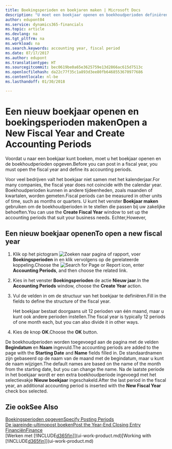 ```yaml
---
title: Boekingsperioden en boekjaren maken | Microsoft Docs
description: "U moet een boekjaar openen en boekhoudperioden definiëren voordat u in een boekjaar kunt boeken."
author: edupont04
ms.service: dynamics365-financials
ms.topic: article
ms.devlang: na
ms.tgt_pltfrm: na
ms.workload: na
ms.search.keywords: accounting year, fiscal period
ms.date: 07/17/2017
ms.author: edupont
ms.translationtype: HT
ms.sourcegitcommit: bec0619be0a65e3625759e13d2866ac615d7513c
ms.openlocfilehash: da22c77f35c1a893d3ee80fb6468553670977686
ms.contentlocale: nl-be
ms.lasthandoff: 01/30/2018

---
```

# <a name="open-a-new-fiscal-year-and-create-accounting-periods"></a><span data-ttu-id="11d6a-103">Een nieuw boekjaar openen en boekingsperioden maken</span><span class="sxs-lookup"><span data-stu-id="11d6a-103">Open a New Fiscal Year and Create Accounting Periods</span></span>
<span data-ttu-id="11d6a-104">Voordat u naar een boekjaar kunt boeken, moet u het boekjaar openen en de boekhoudperioden opgeven.</span><span class="sxs-lookup"><span data-stu-id="11d6a-104">Before you can post in a fiscal year, you must open the fiscal year and define its accounting periods.</span></span>  

<span data-ttu-id="11d6a-105">Voor veel bedrijven valt het boekjaar niet samen met het kalenderjaar.</span><span class="sxs-lookup"><span data-stu-id="11d6a-105">For many companies, the fiscal year does not coincide with the calendar year.</span></span> <span data-ttu-id="11d6a-106">Boekhoudperioden kunnen in andere tijdeenheden, zoals maanden of kwartalen, worden gemeten.</span><span class="sxs-lookup"><span data-stu-id="11d6a-106">Fiscal periods can be measured in other units of time, such as months or quarters.</span></span> <span data-ttu-id="11d6a-107">U kunt het venster **Boekjaar maken** gebruiken om de boekhoudperioden in te stellen die passen bij uw zakelijke behoeften.</span><span class="sxs-lookup"><span data-stu-id="11d6a-107">You can use the **Create Fiscal Year** window to set up the accounting periods that suit your business needs.</span></span> <span data-ttu-id="11d6a-108">Echter,</span><span class="sxs-lookup"><span data-stu-id="11d6a-108">However,</span></span>   

## <a name="to-open-a-new-fiscal-year"></a><span data-ttu-id="11d6a-109">Een nieuw boekjaar openen</span><span class="sxs-lookup"><span data-stu-id="11d6a-109">To open a new fiscal year</span></span>
1. <span data-ttu-id="11d6a-110">Klik op het pictogram ![Zoeken naar pagina of rapport](media/ui-search/search_small.png "pictogram Zoeken naar pagina of rapport"), voer **Boekingsperioden** in en klik vervolgens op de gerelateerde koppeling.</span><span class="sxs-lookup"><span data-stu-id="11d6a-110">Choose the ![Search for Page or Report](media/ui-search/search_small.png "Search for Page or Report icon") icon, enter **Accounting Periods**, and then choose the related link.</span></span>
2. <span data-ttu-id="11d6a-111">Kies in het venster **Boekingsperioden** de actie **Nieuw jaar**.</span><span class="sxs-lookup"><span data-stu-id="11d6a-111">In the **Accounting Periods** window, choose the **Create Year** action.</span></span>
3. <span data-ttu-id="11d6a-112">Vul de velden in om de structuur van het boekjaar te definiëren.</span><span class="sxs-lookup"><span data-stu-id="11d6a-112">Fill in the fields to define the structure of the fiscal year.</span></span>

    <span data-ttu-id="11d6a-113">Het boekjaar bestaat doorgaans uit 12 perioden van één maand, maar u kunt ook andere perioden instellen.</span><span class="sxs-lookup"><span data-stu-id="11d6a-113">The fiscal year is typically 12 periods of one month each, but you can also divide it in other ways.</span></span>
4. <span data-ttu-id="11d6a-114">Kies de knop **OK**.</span><span class="sxs-lookup"><span data-stu-id="11d6a-114">Choose the **OK** button.</span></span>

<span data-ttu-id="11d6a-115">De boekhoudperioden worden toegevoegd aan de pagina met de velden **Begindatum** en **Naam** ingevuld.</span><span class="sxs-lookup"><span data-stu-id="11d6a-115">The accounting periods are added to the page with the **Starting Date** and **Name** fields filled in.</span></span> <span data-ttu-id="11d6a-116">De standaardnamen zijn gebaseerd op de naam van de maand met de begindatum, maar u kunt de naam wijzigen.</span><span class="sxs-lookup"><span data-stu-id="11d6a-116">The default names are based on the name of the month from the starting date, but you can change the name.</span></span> <span data-ttu-id="11d6a-117">Na de laatste periode in het boekjaar wordt er een extra boekhoudperiode ingevoegd met het selectievakje **Nieuw boekjaar** ingeschakeld.</span><span class="sxs-lookup"><span data-stu-id="11d6a-117">After the last period in the fiscal year, an additional accounting period is inserted with the **New Fiscal Year** check box selected.</span></span>  


## <a name="see-also"></a><span data-ttu-id="11d6a-118">Zie ook</span><span class="sxs-lookup"><span data-stu-id="11d6a-118">See Also</span></span>
[<span data-ttu-id="11d6a-119">Boekingsperioden opgeven</span><span class="sxs-lookup"><span data-stu-id="11d6a-119">Specify Posting Periods</span></span>](finance-how-specify-posting-periods.md)  
[<span data-ttu-id="11d6a-120">De jaareinde-ultimopost boeken</span><span class="sxs-lookup"><span data-stu-id="11d6a-120">Post the Year-End Closing Entry</span></span>](year-how-post-year-end-close-entry.md)  
[<span data-ttu-id="11d6a-121">Financiën</span><span class="sxs-lookup"><span data-stu-id="11d6a-121">Finance</span></span>](finance.md)  
<span data-ttu-id="11d6a-122">[Werken met [!INCLUDE[d365fin](includes/d365fin_md.md)]](ui-work-product.md)</span><span class="sxs-lookup"><span data-stu-id="11d6a-122">[Working with [!INCLUDE[d365fin](includes/d365fin_md.md)]](ui-work-product.md)</span></span>

